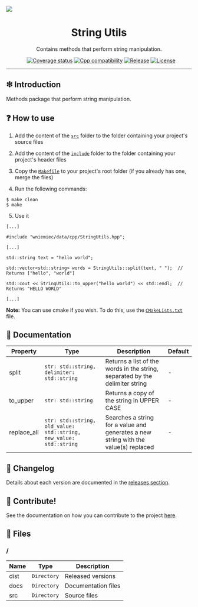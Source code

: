 ![](https://github.com/wniemiec-util-cpp/string-utils/blob/master/docs/img/logo/logo.jpg)

<h1 align='center'>String Utils</h1>
<p align='center'>Contains methods that perform string manipulation.</p>
<p align="center">
	<a href="https://github.com/wniemiec-util-cpp/string-utils/actions/workflows/windows.yml"><img src="https://github.com/wniemiec-util-cpp/string-utils/actions/workflows/windows.yml/badge.svg" alt=""></a>
	<a href="https://github.com/wniemiec-util-cpp/string-utils/actions/workflows/macos.yml"><img src="https://github.com/wniemiec-util-cpp/string-utils/actions/workflows/macos.yml/badge.svg" alt=""></a>
	<a href="https://github.com/wniemiec-util-cpp/string-utils/actions/workflows/ubuntu.yml"><img src="https://github.com/wniemiec-util-cpp/string-utils/actions/workflows/ubuntu.yml/badge.svg" alt=""></a>
	<a href="https://codecov.io/gh/wniemiec-util-cpp/string-utils"><img src="https://codecov.io/gh/wniemiec-util-cpp/string-utils/branch/master/graph/badge.svg?token=R2SFS4SP86" alt="Coverage status"></a>
	<a href="https://docs.microsoft.com/en-us/cpp/"><img src="https://img.shields.io/badge/C++-17+-D0008F.svg" alt="Cpp compatibility"></a>
	<a href="https://github.com/wniemiec-util-cpp/string-utils/releases"><img src="https://img.shields.io/github/v/release/wniemiec-util-cpp/string-utils" alt="Release"></a>
	<a href="https://github.com/wniemiec-util-cpp/string-utils/blob/master/LICENSE"><img src="https://img.shields.io/github/license/wniemiec-util-cpp/string-utils" alt="License"></a>
</p>
<hr />

## ❇ Introduction
Methods package that perform string manipulation.

## ❓ How to use
1. Add the content of the [`src`](https://github.com/wniemiec-util-cpp/string-utils/blob/master/src) folder to the folder containing your project's source files

2. Add the content of the [`include`](https://github.com/wniemiec-util-cpp/string-utils/blob/master/include) folder to the folder containing your project's header files

3. Copy the [`Makefile`](https://github.com/wniemiec-util-cpp/string-utils/blob/master/Makefile) to your project's root folder (if you already has one, merge the files)

4. Run the following commands:
```
$ make clean
$ make
```

5. Use it
```
[...]

#include "wniemiec/data/cpp/StringUtils.hpp";

[...]

std::string text = "hello world";

std::vector<std::string> words = StringUtils::split(text, " ");  // Returns ["hello", "world"]

std::cout << StringUtils::to_upper("hello world") << std::endl;  // Returns "HELLO WORLD"

[...]
```

**Note:** You can use cmake if you wish. To do this, use the [`CMakeLists.txt`](https://github.com/wniemiec-util-cpp/string-utils/blob/master/CMakeLists.txt) file.


## 📖 Documentation
|        Property        |Type|Description|Default|
|----------------|-------------------------------|-----------------------------|--------|
|split |`str: std::string, delimiter: std::string`|Returns a list of the words in the string, separated by the delimiter string| - |
|to_upper |`str: std::string`|Returns a copy of the string in UPPER CASE| - |
|replace_all |`str: std::string, old_value: std::string, new_value: std::string`|Searches a string for a value and generates a new string with the value(s) replaced| - |


## 🚩 Changelog
Details about each version are documented in the [releases section](https://github.com/williamniemiec/wniemiec-util-cpp/string-utils/releases).

## 🤝 Contribute!
See the documentation on how you can contribute to the project [here](https://github.com/wniemiec-util-cpp/string-utils/blob/master/CONTRIBUTING.md).

## 📁 Files

### /
|        Name        |Type|Description|
|----------------|-------------------------------|-----------------------------|
|dist |`Directory`|Released versions|
|docs |`Directory`|Documentation files|
|src     |`Directory`| Source files|
